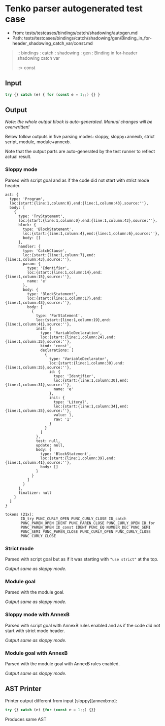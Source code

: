 # Tenko parser autogenerated test case

- From: tests/testcases/bindings/catch/shadowing/autogen.md
- Path: tests/testcases/bindings/catch/shadowing/gen/Binding_in_for-header_shadowing_catch_var/const.md

> :: bindings : catch : shadowing : gen : Binding in for-header shadowing catch var
>
> ::> const

## Input


`````js
try {} catch (e) { for (const e = 1;;) {} }
`````

## Output

_Note: the whole output block is auto-generated. Manual changes will be overwritten!_

Below follow outputs in five parsing modes: sloppy, sloppy+annexb, strict script, module, module+annexb.

Note that the output parts are auto-generated by the test runner to reflect actual result.

### Sloppy mode

Parsed with script goal and as if the code did not start with strict mode header.

`````
ast: {
  type: 'Program',
  loc:{start:{line:1,column:0},end:{line:1,column:43},source:''},
  body: [
    {
      type: 'TryStatement',
      loc:{start:{line:1,column:0},end:{line:1,column:43},source:''},
      block: {
        type: 'BlockStatement',
        loc:{start:{line:1,column:4},end:{line:1,column:6},source:''},
        body: []
      },
      handler: {
        type: 'CatchClause',
        loc:{start:{line:1,column:7},end:{line:1,column:43},source:''},
        param: {
          type: 'Identifier',
          loc:{start:{line:1,column:14},end:{line:1,column:15},source:''},
          name: 'e'
        },
        body: {
          type: 'BlockStatement',
          loc:{start:{line:1,column:17},end:{line:1,column:43},source:''},
          body: [
            {
              type: 'ForStatement',
              loc:{start:{line:1,column:19},end:{line:1,column:41},source:''},
              init: {
                type: 'VariableDeclaration',
                loc:{start:{line:1,column:24},end:{line:1,column:35},source:''},
                kind: 'const',
                declarations: [
                  {
                    type: 'VariableDeclarator',
                    loc:{start:{line:1,column:30},end:{line:1,column:35},source:''},
                    id: {
                      type: 'Identifier',
                      loc:{start:{line:1,column:30},end:{line:1,column:31},source:''},
                      name: 'e'
                    },
                    init: {
                      type: 'Literal',
                      loc:{start:{line:1,column:34},end:{line:1,column:35},source:''},
                      value: 1,
                      raw: '1'
                    }
                  }
                ]
              },
              test: null,
              update: null,
              body: {
                type: 'BlockStatement',
                loc:{start:{line:1,column:39},end:{line:1,column:41},source:''},
                body: []
              }
            }
          ]
        }
      },
      finalizer: null
    }
  ]
}

tokens (21x):
       ID_try PUNC_CURLY_OPEN PUNC_CURLY_CLOSE ID_catch
       PUNC_PAREN_OPEN IDENT PUNC_PAREN_CLOSE PUNC_CURLY_OPEN ID_for
       PUNC_PAREN_OPEN ID_const IDENT PUNC_EQ NUMBER_DEC PUNC_SEMI
       PUNC_SEMI PUNC_PAREN_CLOSE PUNC_CURLY_OPEN PUNC_CURLY_CLOSE
       PUNC_CURLY_CLOSE
`````

### Strict mode

Parsed with script goal but as if it was starting with `"use strict"` at the top.

_Output same as sloppy mode._

### Module goal

Parsed with the module goal.

_Output same as sloppy mode._

### Sloppy mode with AnnexB

Parsed with script goal with AnnexB rules enabled and as if the code did not start with strict mode header.

_Output same as sloppy mode._

### Module goal with AnnexB

Parsed with the module goal with AnnexB rules enabled.

_Output same as sloppy mode._

## AST Printer

Printer output different from input [sloppy][annexb:no]:

````js
try {} catch (e) {for (const e = 1;;) {}}
````

Produces same AST
